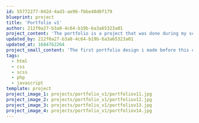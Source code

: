 ```yaml
---
id: 55772277-042d-4ad3-ae96-fbbe40d0f179
blueprint: project
title: 'Portfolio v1'
author: 212f0a27-b3a8-4c64-b19b-6a3a65323a01
project_content: 'The portfolio is a project that was done during my school years. Its role is to gather all my projects and be able to share and show them easily. The portfolio is a project that was done during my school years. Its role is to gather all my projects and be able to share and show them easily.'
updated_by: 212f0a27-b3a8-4c64-b19b-6a3a65323a01
updated_at: 1684762264
project_small_content: 'The first portfolio design i made before this one. It was a custom wordpress project theme.'
tags:
  - html
  - css
  - scss
  - php
  - javascript
template: project
project_image_1: projects/portfolio_v1/portfoliov11.jpg
project_image_2: projects/portfolio_v1/portfoliov12.jpg
project_image_3: projects/portfolio_v1/portfoliov13.jpg
project_image_4: projects/portfolio_v1/portfoliov14.jpg
---
```

